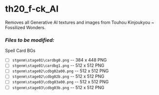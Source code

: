 # th20_f-ck_AI
Removes all Generative AI textures and images from Touhou Kinjoukyou ~ Fossilized Wonders.

### *Files to be modified:*
Spell Card BGs
 - [ ] `stgenm\stage01\cardbg0.png`
 -- 384 x 448 PNG
 - [ ] `stgenm\stage01\cardbg1.png`
 -- 512 x 512 PNG
 - [ ] `stgenm\stage02\cdbg02a00.png`
-- 512 x 512 PNG
 - [ ] `stgenm\stage02\cdbg02b.png`
-- 512 x 512 PNG
 - [ ] `stgenm\stage03\cdbg03a00.png`
 -- 512 x 512 PNG
 - [ ] `stgenm\stage03\cdbg03b.png`
 -- 512 x 512 PNG

<!--stackedit_data:
eyJoaXN0b3J5IjpbLTIwMjk5NDY1Niw2NTgwMTg1NzNdfQ==
-->
